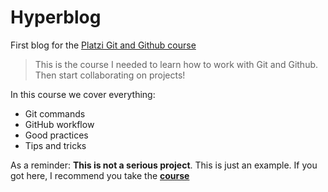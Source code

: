 # Hyperblog

First blog for the [Platzi Git and Github course](http://platzi.com/cursos/git-github/ "Platzi Git and Github course")

> This is the course I needed to learn how to work with Git and Github. Then start collaborating on projects!

In this course we cover everything:

- Git commands
- GitHub workflow
- Good practices
- Tips and tricks

As a reminder: **This is not a serious project**. This is just an example. If you got here, I recommend you take the [**course**](http://platzi.com/cursos/git-github/ "Platzi Git and Github course")
